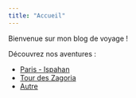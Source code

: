 ```yaml
---
title: "Accueil"
---
```


Bienvenue sur mon blog de voyage !  

Découvrez nos aventures :

- [Paris - Ispahan](/blog/paris-ispahan/)
- [Tour des Zagoria](/blog/tour-des-zagoria/)
- [Autre](/blog/autre/)
